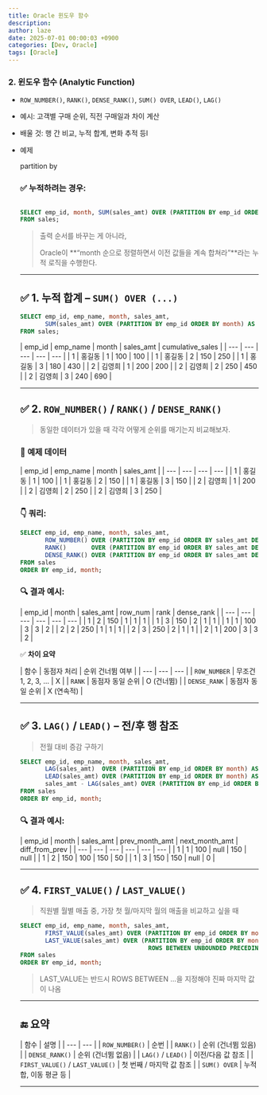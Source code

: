 ```yaml
---
title: Oracle 윈도우 함수
description: 
author: laze
date: 2025-07-01 00:00:03 +0900
categories: [Dev, Oracle]
tags: [Oracle]
---
```

### 2. **윈도우 함수 (Analytic Function)**

- `ROW_NUMBER()`, `RANK()`, `DENSE_RANK()`, `SUM() OVER`, `LEAD()`, `LAG()`
- 예시: 고객별 구매 순위, 직전 구매일과 차이 계산
- 배울 것: 행 간 비교, 누적 합계, 변화 추적 등l
- 예제

  partition by

  ### ✅ 누적하려는 경우:

    ```sql
    
    SELECT emp_id, month, SUM(sales_amt) OVER (PARTITION BY emp_id ORDER BY month) AS cum_sum
    FROM sales;
    ```

  > 출력 순서를 바꾸는 게 아니라,
  >
  >
  > Oracle이 **“month 순으로 정렬하면서 이전 값들을 계속 합쳐라”**라는 누적 로직을 수행한다.
  >
    
  ---

  ## ✅ 1. 누적 합계 – `SUM() OVER (...)`

    ```sql
    SELECT emp_id, emp_name, month, sales_amt,
           SUM(sales_amt) OVER (PARTITION BY emp_id ORDER BY month) AS cumulative_sales
    FROM sales;
    
    ```

  | emp_id | emp_name | month | sales_amt | cumulative_sales |
      | --- | --- | --- | --- | --- |
  | 1 | 홍길동 | 1 | 100 | 100 |
  | 1 | 홍길동 | 2 | 150 | 250 |
  | 1 | 홍길동 | 3 | 180 | 430 |
  | 2 | 김영희 | 1 | 200 | 200 |
  | 2 | 김영희 | 2 | 250 | 450 |
  | 2 | 김영희 | 3 | 240 | 690 |
    
  ---

  ## ✅ 2. `ROW_NUMBER()` / `RANK()` / `DENSE_RANK()`

  > 동일한 데이터가 있을 때 각각 어떻게 순위를 매기는지 비교해보자.
  >

  ### 📘 예제 데이터

  | emp_id | emp_name | month | sales_amt |
      | --- | --- | --- | --- |
  | 1 | 홍길동 | 1 | 100 |
  | 1 | 홍길동 | 2 | 150 |
  | 1 | 홍길동 | 3 | 150 |
  | 2 | 김영희 | 1 | 200 |
  | 2 | 김영희 | 2 | 250 |
  | 2 | 김영희 | 3 | 250 |

  ### 👇 쿼리:

    ```sql
    SELECT emp_id, emp_name, month, sales_amt,
           ROW_NUMBER() OVER (PARTITION BY emp_id ORDER BY sales_amt DESC) AS row_num,
           RANK()       OVER (PARTITION BY emp_id ORDER BY sales_amt DESC) AS rank,
           DENSE_RANK() OVER (PARTITION BY emp_id ORDER BY sales_amt DESC) AS dense_rank
    FROM sales
    ORDER BY emp_id, month;
    
    ```

  ### 🔍 결과 예시:

  | emp_id | month | sales_amt | row_num | rank | dense_rank |
      | --- | --- | --- | --- | --- | --- |
  | 1 | 2 | 150 | 1 | 1 | 1 |
  | 1 | 3 | 150 | 2 | 1 | 1 |
  | 1 | 1 | 100 | 3 | 3 | 2 |
  | 2 | 2 | 250 | 1 | 1 | 1 |
  | 2 | 3 | 250 | 2 | 1 | 1 |
  | 2 | 1 | 200 | 3 | 3 | 2 |

  ✅ **차이 요약**

  | 함수 | 동점자 처리 | 순위 건너뜀 여부 |
      | --- | --- | --- |
  | `ROW_NUMBER` | 무조건 1, 2, 3, ... | X |
  | `RANK` | 동점자 동일 순위 | O (건너뜀) |
  | `DENSE_RANK` | 동점자 동일 순위 | X (연속적) |
    
  ---

  ## ✅ 3. `LAG()` / `LEAD()` – 전/후 행 참조

  > 전월 대비 증감 구하기
  >

    ```sql
    SELECT emp_id, emp_name, month, sales_amt,
           LAG(sales_amt)  OVER (PARTITION BY emp_id ORDER BY month) AS prev_month_amt,
           LEAD(sales_amt) OVER (PARTITION BY emp_id ORDER BY month) AS next_month_amt,
           sales_amt - LAG(sales_amt) OVER (PARTITION BY emp_id ORDER BY month) AS diff_from_prev
    FROM sales
    ORDER BY emp_id, month;
    
    ```

  ### 🔍 결과 예시:

  | emp_id | month | sales_amt | prev_month_amt | next_month_amt | diff_from_prev |
      | --- | --- | --- | --- | --- | --- |
  | 1 | 1 | 100 | null | 150 | null |
  | 1 | 2 | 150 | 100 | 150 | 50 |
  | 1 | 3 | 150 | 150 | null | 0 |
    
  ---

  ## ✅ 4. `FIRST_VALUE()` / `LAST_VALUE()`

  > 직원별 월별 매출 중, 가장 첫 월/마지막 월의 매출을 비교하고 싶을 때
  >

    ```sql
    SELECT emp_id, emp_name, month, sales_amt,
           FIRST_VALUE(sales_amt) OVER (PARTITION BY emp_id ORDER BY month) AS first_month_amt,
           LAST_VALUE(sales_amt) OVER (PARTITION BY emp_id ORDER BY month
                                        ROWS BETWEEN UNBOUNDED PRECEDING AND UNBOUNDED FOLLOWING) AS last_month_amt
    FROM sales
    ORDER BY emp_id, month;
    
    ```

  > LAST_VALUE는 반드시 ROWS BETWEEN ...을 지정해야 진짜 마지막 값이 나옴
  >
    
  ---

  ## 🔚 요약

  | 함수 | 설명 |
      | --- | --- |
  | `ROW_NUMBER()` | 순번 |
  | `RANK()` | 순위 (건너뜀 있음) |
  | `DENSE_RANK()` | 순위 (건너뜀 없음) |
  | `LAG()` / `LEAD()` | 이전/다음 값 참조 |
  | `FIRST_VALUE()` / `LAST_VALUE()` | 첫 번째 / 마지막 값 참조 |
  | `SUM() OVER` | 누적합, 이동 평균 등 |
    
  ---
